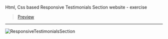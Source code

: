 Html, Css based Responsive Testimonials Section website - exercise
> [Preview](https://r4nd3l.github.io/ResponsiveTestimonialsSection/)
---

![ResponsiveTestimonialsSection](https://github.com/r4nd3l/ResponsiveTestimonialsSection/blob/master/img/sample.gif)
